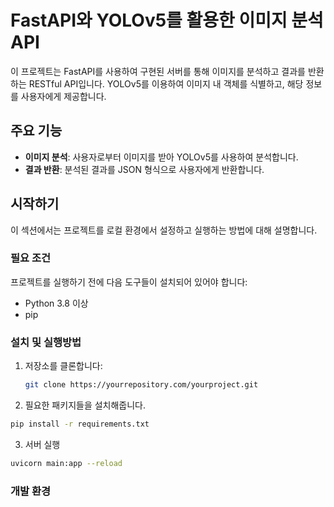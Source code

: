 # FastAPI와 YOLOv5를 활용한 이미지 분석 API

이 프로젝트는 FastAPI를 사용하여 구현된 서버를 통해 이미지를 분석하고 결과를 반환하는 RESTful API입니다. YOLOv5를 이용하여 이미지 내 객체를 식별하고, 해당 정보를 사용자에게 제공합니다.

## 주요 기능

- **이미지 분석**: 사용자로부터 이미지를 받아 YOLOv5를 사용하여 분석합니다.
- **결과 반환**: 분석된 결과를 JSON 형식으로 사용자에게 반환합니다.

## 시작하기

이 섹션에서는 프로젝트를 로컬 환경에서 설정하고 실행하는 방법에 대해 설명합니다.

### 필요 조건

프로젝트를 실행하기 전에 다음 도구들이 설치되어 있어야 합니다:

- Python 3.8 이상
- pip

### 설치 및 실행방법

1. 저장소를 클론합니다:
   ```bash
   git clone https://yourrepository.com/yourproject.git
   ```
2. 필요한 패키지들을 설치해줍니다.
```bash
pip install -r requirements.txt
```

3. 서버 실행
```bash
uvicorn main:app --reload
```

### 개발 환경


